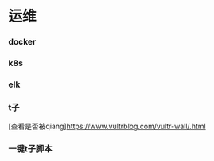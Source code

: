 # 运维

### docker


### k8s


### elk


### t子


[查看是否被qiang]https://www.vultrblog.com/vultr-wall/.html


### 一键t子脚本

